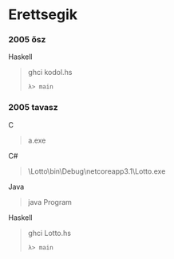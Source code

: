 # Erettsegik

<h3>2005 ősz</h3>

Haskell
>ghci kodol.hs
>```haskell
>λ> main

<h3>2005 tavasz</h3>

C
> a.exe

C#
>\Lotto\bin\Debug\netcoreapp3.1\Lotto.exe

Java
>java Program

Haskell
>ghci Lotto.hs
>```haskell
>λ> main